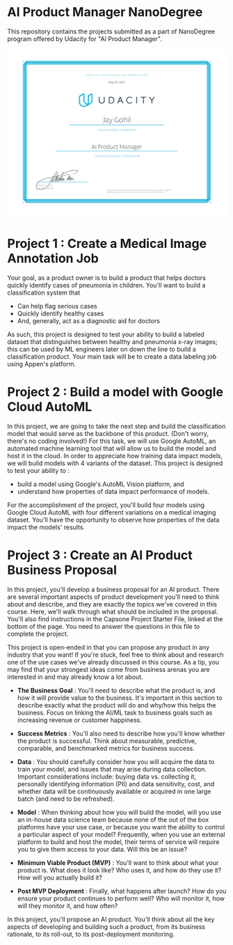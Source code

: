 # AI Product Manager NanoDegree
This repository contains the projects submitted as a part of NanoDegree program offered by Udacity for "AI Product Manager".

<p style="text-align: center;">
  <img src="https://raw.githubusercontent.com/gohil-jay/AI-Product-Manager-NanoDegree/main/AI%20Product%20Manager%20Nanodegree.jpg" alt="Nanodegree Certifcate">
</p>

# Project 1 : Create a Medical Image Annotation Job

Your goal, as a product owner is to build a product that helps doctors quickly identify cases of pneumonia in children. You'll want to build a classification system that
- Can help flag serious cases
- Quickly identify healthy cases
- And, generally, act as a diagnostic aid for doctors

As such, this project is designed to test your ability to build a labeled dataset that distinguishes between healthy and pneumonia x-ray images; this can be used by ML engineers later on down the line to build a classification product. Your main task will be to create a data labeling job using Appen's platform.

# Project 2 : Build a model with Google Cloud AutoML

In this project, we are going to take the next step and build the classification model that would serve as the backbone of this product. (Don't worry, there's no coding involved!) For this task, we will use Google AutoML, an automated machine learning tool that will allow us to build the model and host it in the cloud. In order to appreciate how training data impact models, we will build models with 4 variants of the dataset. This project is designed to test your ability to :

- build a model using Google's AutoML Vision platform, and
- understand how properties of data impact performance of models.

For the accomplishment of the project, you'll build four models using Google Cloud AutoML with four different variations on a medical imaging dataset. You'll have the opportunity to observe how properties of the data impact the models' results.

# Project 3 : Create an AI Product Business Proposal

In this project, you'll develop a business proposal for an AI product. There are several important aspects of product development you'll need to think about and describe, and they are exactly the topics we've covered in this course. Here, we'll walk through what should be included in the proposal. You'll also find instructions in the Capsone Project Starter File, linked at the bottom of the page. You need to answer the questions in this file to complete the project.

This project is open-ended in that you can propose any product in any industry that you want! If you're stuck, feel free to think about and research one of the use cases we've already discussed in this course. As a tip, you may find that your strongest ideas come from business arenas you are interested in and may already know a lot about.

- **The Business Goal** : You'll need to describe what the product is, and how it will provide value to the business. It's important in this section to describe exactly what the product will do and why/how this helps the business. Focus on linking the AI/ML task to business goals such as increasing revenue or customer happiness.
- **Success Metrics** : You'll also need to describe how you'll know whether the product is successful. Think about measurable, predictive, comparable, and benchmarked metrics for business success.

- **Data** : You should carefully consider how you will acquire the data to train your model, and issues that may arise during data collection. Important considerations include: buying data vs. collecting it, personally identifying information (PII) and data sensitivity, cost, and whether data will be continuously available or acquired in one large batch (and need to be refreshed).
- **Model** : When thinking about how you will build the model, will you use an in-house data science team because none of the out of the box platforms have your use case, or because you want the ability to control a particular aspect of your model? Frequently, when you use an external platform to build and host the model, their terms of service will require you to give them access to your data. Will this be an issue?
- **Minimum Viable Product (MVP)** : You'll want to think about what your product is. What does it look like? Who uses it, and how do they use it? How will you actually build it?
- **Post MVP Deployment** : Finally, what happens after launch? How do you ensure your product continues to perform well? Who will monitor it, how will they monitor it, and how often?

In this project, you'll propose an AI product. You'll think about all the key aspects of developing and building such a product, from its business rationale, to its roll-out, to its post-deployment monitoring.
